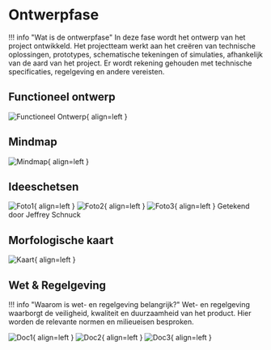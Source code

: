 # Ontwerpfase

!!! info "Wat is de ontwerpfase"
    In deze fase wordt het ontwerp van het project ontwikkeld. Het projectteam werkt aan het creëren van technische oplossingen, prototypes, schematische tekeningen of simulaties, afhankelijk van de aard van het project. Er wordt rekening gehouden met technische specificaties, regelgeving en andere vereisten.

## Functioneel ontwerp
![Functioneel Ontwerp](docs/Jeffrey/Assets/Functioneelontwerp.png){ align=left }

## Mindmap
![Mindmap](docs/Jeffrey/Assets/Mindmap.png){ align=left }

## Ideeschetsen
![Foto1](docs/Jeffrey/Assets/foto%201.jpeg){ align=left }
![Foto2](docs/Jeffrey/Assets/foto%202.jpeg){ align=left }
![Foto3](docs/Jeffrey/Assets/foto%203.jpeg){ align=left }
Getekend door Jeffrey Schnuck

## Morfologische kaart
![Kaart](docs/Jeffrey/Assets/Morfologischekaart.png){ align=left }

## Wet & Regelgeving
!!! info "Waarom is wet- en regelgeving belangrijk?"
    Wet- en regelgeving waarborgt de veiligheid, kwaliteit en duurzaamheid van het product.
    Hier worden de relevante normen en milieueisen besproken.

![Doc1](docs/Jeffrey/Assets/wet-%20en%20regelgeving-0.jpg){ align=left }
![Doc2](docs/Jeffrey/Assets/wet-%20en%20regelgeving-1.jpg){ align=left }
![Doc3](docs/Jeffrey/Assets/wet-%20en%20regelgeving-2.jpg){ align=left }